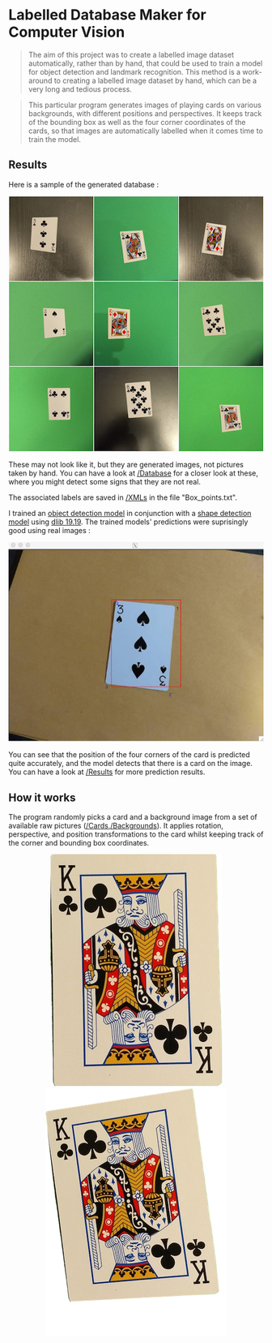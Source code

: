 # Labelled Database Maker for Computer Vision

> The aim of this project was to create a labelled image dataset automatically, rather than by hand, that could be used to train a model for object detection and landmark recognition. This method is a work-around to creating a labelled image dataset by hand, which can be a very long and tedious process.

> This particular program generates images of playing cards on various backgrounds, with different positions and perspectives. It keeps track of the bounding box as well as the four corner coordinates of the cards, so that images are automatically labelled when it comes time to train the model.   

## Results 

Here is a sample of the generated database : 

<p align="center">
  <img src="/Showcase/Sample.jpg">
 </p>
 
These may not look like it, but they are generated images, not pictures taken by hand. You can have a look at [/Database](/Database) for a closer look at these, where you might detect some signs that they are not real. 

The associated labels are saved in [/XMLs](/XMLs) in the file "Box_points.txt".

I trained an [object detection model](http://dlib.net/train_object_detector.py.html) in conjunction with a [shape detection model](http://dlib.net/train_shape_predictor.py.html) using [dlib 19.19](https://anaconda.org/conda-forge/dlib). The trained models' predictions were suprisingly good using real images : 

<p align="center">
  <img src="/Results/Pred2.png">
 </p>

You can see that the position of the four corners of the card is predicted quite accurately, and the model detects that there is a card on the image. You can have a look at [/Results](/Results) for more prediction results. 

## How it works

The program randomly picks a card and a background image from a set of available raw pictures ([/Cards](/Cards),[/Backgrounds](/Backgrounds)). It applies rotation, perspective, and position transformations to the card whilst keeping track of the corner and bounding box coordinates. 

<p align="center">
  <img src="/Showcase/Source_1.png"> <img src="/Showcase/Card_transform.png"> 
 </p>

